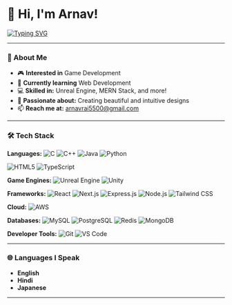 # 👋 Hi, I'm Arnav!

[![Typing SVG](https://readme-typing-svg.herokuapp.com?color=F7AB0A&lines=Game+Developer+|+Web+Developer+|+Tech)](https://git.io/typing-svg)

---

### 👀 About Me
- 🎮 **Interested in** Game Development
- 🌱 **Currently learning** Web Development
- 💻 **Skilled in:** Unreal Engine, MERN Stack, and more!
- 🎨 **Passionate about:** Creating beautiful and intuitive designs
- 📫 **Reach me at:** [arnavrai5500@gmail.com](mailto:arnavrai5500@gmail.com)

---

### 🛠️ Tech Stack
**Languages:**
![C](https://img.shields.io/badge/C-00599C?style=for-the-badge&logo=c&logoColor=white)
![C++](https://img.shields.io/badge/C%2B%2B-00599C?style=for-the-badge&logo=c%2B%2B&logoColor=white)
![Java](https://img.shields.io/badge/Java-007396?style=for-the-badge&logo=java&logoColor=white)
![Python](https://img.shields.io/badge/Python-3776AB?style=for-the-badge&logo=python&logoColor=white)

![HTML5](https://img.shields.io/badge/HTML5-E34F26?style=for-the-badge&logo=html5&logoColor=white)
![TypeScript](https://img.shields.io/badge/TypeScript-007ACC?style=for-the-badge&logo=typescript&logoColor=white)

**Game Engines:**
![Unreal Engine](https://img.shields.io/badge/Unreal%20Engine-313131?style=for-the-badge&logo=unreal-engine&logoColor=white)
![Unity](https://img.shields.io/badge/Unity-000000?style=for-the-badge&logo=unity&logoColor=white)

**Frameworks:**
![React](https://img.shields.io/badge/React-20232A?style=for-the-badge&logo=react&logoColor=61DAFB)
![Next.js](https://img.shields.io/badge/Next.js-000000?style=for-the-badge&logo=nextdotjs&logoColor=white)
![Express.js](https://img.shields.io/badge/Express.js-000000?style=for-the-badge&logo=express&logoColor=white)
![Node.js](https://img.shields.io/badge/Node.js-339933?style=for-the-badge&logo=nodedotjs&logoColor=white)
![Tailwind CSS](https://img.shields.io/badge/Tailwind_CSS-38B2AC?style=for-the-badge&logo=tailwind-css&logoColor=white)

**Cloud:**
![AWS](https://img.shields.io/badge/AWS-232F3E?style=for-the-badge&logo=amazon-aws&logoColor=white)

**Databases:**
![MySQL](https://img.shields.io/badge/MySQL-4479A1?style=for-the-badge&logo=mysql&logoColor=white)
![PostgreSQL](https://img.shields.io/badge/PostgreSQL-336791?style=for-the-badge&logo=postgresql&logoColor=white)
![Redis](https://img.shields.io/badge/Redis-DC382D?style=for-the-badge&logo=redis&logoColor=white)
![MongoDB](https://img.shields.io/badge/MongoDB-47A248?style=for-the-badge&logo=mongodb&logoColor=white)

**Developer Tools:**
![Git](https://img.shields.io/badge/Git-F05032?style=for-the-badge&logo=git&logoColor=white)
![VS Code](https://img.shields.io/badge/VS%20Code-007ACC?style=for-the-badge&logo=visual-studio-code&logoColor=white)

---

### 🌐 Languages I Speak
- **English**
- **Hindi**
- **Japanese**

---




<!---
arnavrai2002/arnavrai2002 is a ✨ special ✨ repository because its `README.md` (this file) appears on your GitHub profile.
You can click the Preview link to take a look at your changes.
--->
